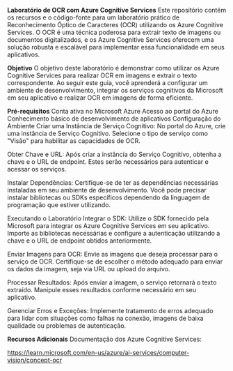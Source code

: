 __Laboratório de OCR com Azure Cognitive Services__
Este repositório contém os recursos e o código-fonte para um laboratório prático de Reconhecimento Óptico de Caracteres (OCR) utilizando os Azure Cognitive Services. O OCR é uma técnica poderosa para extrair texto de imagens ou documentos digitalizados, e os Azure Cognitive Services oferecem uma solução robusta e escalável para implementar essa funcionalidade em seus aplicativos.

**Objetivo**
O objetivo deste laboratório é demonstrar como utilizar os Azure Cognitive Services para realizar OCR em imagens e extrair o texto correspondente. Ao seguir este guia, você aprenderá a configurar um ambiente de desenvolvimento, integrar os serviços cognitivos da Microsoft em seu aplicativo e realizar OCR em imagens de forma eficiente.

__Pré-requisitos__
Conta ativa no Microsoft Azure
Acesso ao portal do Azure
Conhecimento básico de desenvolvimento de aplicativos
Configuração do Ambiente
Criar uma Instância de Serviço Cognitivo: No portal do Azure, crie uma instância de Serviço Cognitivo. Selecione o tipo de serviço como "Visão" para habilitar as capacidades de OCR.

Obter Chave e URL: Após criar a instância do Serviço Cognitivo, obtenha a chave e o URL de endpoint. Estes serão necessários para autenticar e acessar os serviços.

Instalar Dependências: Certifique-se de ter as dependências necessárias instaladas em seu ambiente de desenvolvimento. Você pode precisar instalar bibliotecas ou SDKs específicos dependendo da linguagem de programação que estiver utilizando.

Executando o Laboratório
Integrar o SDK: Utilize o SDK fornecido pela Microsoft para integrar os Azure Cognitive Services em seu aplicativo. Importe as bibliotecas necessárias e configure a autenticação utilizando a chave e o URL de endpoint obtidos anteriormente.

Enviar Imagens para OCR: Envie as imagens que deseja processar para o serviço de OCR. Certifique-se de escolher o método adequado para enviar os dados da imagem, seja via URL ou upload do arquivo.

Processar Resultados: Após enviar a imagem, o serviço retornará o texto extraído. Manipule esses resultados conforme necessário em seu aplicativo.

Gerenciar Erros e Exceções: Implemente tratamento de erros adequado para lidar com situações como falhas na conexão, imagens de baixa qualidade ou problemas de autenticação.

__Recursos Adicionais__
Documentação dos Azure Cognitive Services:

https://learn.microsoft.com/en-us/azure/ai-services/computer-vision/concept-ocr



